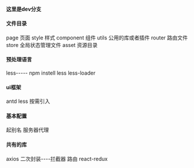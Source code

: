 #### 这里是dev分支
#### 文件目录
page 页面
style 样式
component 组件
utils 公用的库或者插件
router 路由文件
store 全局状态管理文件
asset 资源目录
#### 预处理语言
less-----
npm instell less less-loader
#### ui框架
antd less
按需引入
#### 基本配置
起别名
服务器代理
#### 共有的库
axios 二次封装----拦截器
路由
react-redux